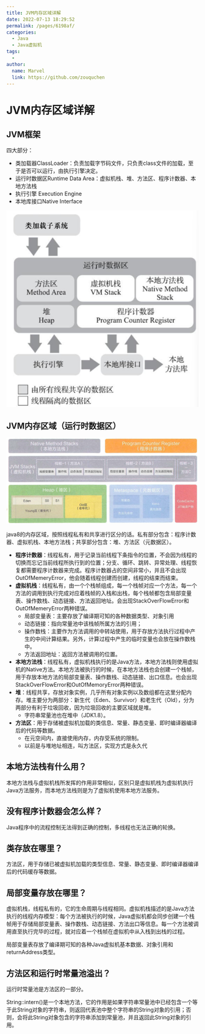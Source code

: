 ```yaml
---
title: JVM内存区域详解
date: 2022-07-13 18:29:52
permalink: /pages/6198af/
categories:
  - Java
  - Java虚拟机
tags:
  - 
author: 
  name: Marvel
  link: https://github.com/zouquchen
---
```

# JVM内存区域详解

## JVM框架

四大部分：

- 类加载器ClassLoader：负责加载字节码文件，只负责class文件的加载，至于是否可以运行，由执行引擎决定。
- 运行时数据区Runtime Data Area：虚拟机栈、堆、方法区、程序计数器、本地方法栈
- 执行引擎 Execution Engine
- 本地库接口Native Interface

![JVM框架](https://raw.githubusercontent.com/zouquchen/Images/main/imgs/JVM%E6%A1%86%E6%9E%B6.png)

## JVM内存区域（运行时数据区）

![JVM内存区域](https://raw.githubusercontent.com/zouquchen/Images/main/imgs/JVM%E5%86%85%E5%AD%98%E5%8C%BA%E5%9F%9F.png)

java8的内存区域，按照线程私有和共享进行区分的话。私有部分包含：程序计数器、虚拟机栈、本地方法栈；共享部分包含：堆、方法区（元数据区）。

- **程序计数器**：线程私有，用于记录当前线程下条指令的位置，不会因为线程的切换而忘记当前线程所执行到的位置；分支、循环、跳转、异常处理、线程恢复都需要程序计数器来完成。程序计数器占的空间非常小，并且不会出现OutOfMemeryError，他会随着线程创建而创建，线程的结束而结束。
- **虚拟机栈**：线程私有，由一个个栈帧组成，每一个栈帧对应一个方法，每一个方法的调用到执行完成对应着栈帧的入栈和出栈，每个栈帧都包含局部变量表、操作数栈、动态链接、方法返回地址。会出现StackOverFlowError和OutOfMemeryError两种错误。
  - 局部变量表：主要存放了编译期可知的各种数据类型、对象引用
  - 动态链接：指向常量池中该栈帧所属方法的引用；
  - 操作数栈：主要作为方法调用的中转站使用，用于存放方法执行过程中产生的中间计算结果。另外，计算过程中产生的临时变量也会放在操作数栈中。
  - 方法返回地址：返回方法被调用的位置。
- **本地方法栈**：线程私有，虚拟机栈执行的是Java方法，本地方法栈则使用虚拟机的Native方法。本地方法被执行的时候，在本地方法栈也会创建一个栈帧，用于存放本地方法的局部变量表、操作数栈、动态链接、出口信息。也会出现StackOverFlowError和OutOfMemoryError两种错误。
- **堆**：线程共享，存放对象实例，几乎所有对象实例以及数组都在这里分配内存。堆主要分为两部分：新生代（Eden、Survivor）和老生代（Old），分为两部分有利于垃圾回收，因为垃圾回收的主要区域就是堆。
  - 字符串常量池也在堆中（JDK1.8）。
- **方法区**：用于存储被虚拟机加载的类信息、常量、静态变量、即时编译器编译后的代码等数据。
  - 在元空间内，直接使用内存，内存受系统的限制。
  - 以前是与堆地址相连，叫方法区，实现方式是永久代

## 本地方法栈有什么用？

本地方法栈与虚拟机栈所发挥的作用非常相似，区别只是虚拟机栈为虚拟机执行Java方法服务，而本地方法栈则是为了虚拟机使用本地方法服务。

## 没有程序计数器会怎么样？

Java程序中的流程控制无法得到正确的控制，多线程也无法正确的轮换。

## 类存放在哪里？

方法区，用于存储已被虚拟机加载的类型信息、常量、静态变量、即时编译器编译后的代码缓存等数据。

## 局部变量存放在哪里？

虚拟机栈，线程私有的，它的生命周期与线程相同。虚拟机栈描述的是Java方法执行的线程内存模型：每个方法被执行的时候，Java虚拟机都会同步创建一个栈帧用于存储局部变量表、操作数栈、动态链接、方法出口等信息。每一个方法被调用直至执行完毕的过程，就对应着一个栈帧在虚拟机中从入栈到出栈的过程。

局部变量表存放了编译期可知的各种Java虚拟机基本数据、对象引用和returnAddress类型。

## 方法区和运行时常量池溢出？

运行时常量池是方法区的一部分。

String::intern()是一个本地方法，它的作用是如果字符串常量池中已经包含一个等于此String对象的字符串，则返回代表池中整个字符串的String对象的引用；否则，会将此String对象包含的字符串添加到常量池，并且返回此String对象的引用。